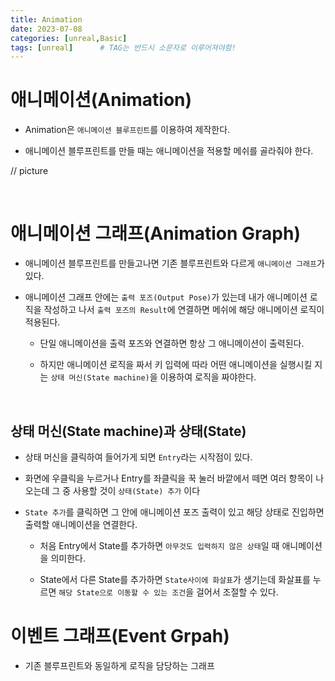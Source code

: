```yaml
---
title: Animation
date: 2023-07-08
categories: [unreal,Basic]
tags: [unreal]		# TAG는 반드시 소문자로 이루어져야함!
---
```


**애니메이션(Animation)**
==============

* Animation은 `애니메이션 블루프린트`를 이용하여 제작한다.

* 애니메이션 블루프린트를 만들 때는 애니메이션을 적용할 메쉬를 골라줘야 한다.


// picture


<br>

**애니메이션 그래프(Animation Graph)**
======

* 애니메이션 블루프린트를 만들고나면 기존 블루프린트와 다르게 `애니메이션 그래프`가 있다.

* 애니메이션 그래프 안에는 `출력 포즈(Output Pose)`가 있는데 내가 애니메이션 로직을 작성하고 나서 `출력 포즈의 Result`에 연결하면 메쉬에 해당 애니메이션 로직이 적용된다.

  * 단일 애니메이션을 출력 포즈와 연결하면 항상 그 애니메이션이 출력된다.

  * 하지만 애니메이션 로직을 짜서 키 입력에 따라 어떤 애니메이션을 실행시킬 지는 
    `상태 머신(State machine)`을 이용하여 로직을 짜야한다.


<br>

**상태 머신(State machine)과 상태(State)**
---------

* 상태 머신을 클릭하여 들어가게 되면 `Entry`라는 시작점이 있다.

* 화면에 우클릭을 누르거나 Entry를 좌클릭을 꾹 눌러 바깥에서 떼면 여러 항목이 나오는데 그 중 사용할 것이 `상태(State) 추가` 이다

* `State 추가`를 클릭하면 그 안에 애니메이션 포즈 출력이 있고 해당 상태로 진입하면 출력할 애니메이션을 연결한다.

  * 처음 Entry에서 State를 추가하면 `아무것도 입력하지 않은 상태`일 때 애니메이션을 의미한다.

  * State에서 다른 State를 추가하면 `State사이에 화살표`가 생기는데 화살표를 누르면 `해당 State으로 이동할 수 있는 조건`을 걸어서 조절할 수 있다.



**이벤트 그래프(Event Grpah)**
=======

* 기존 블루프린트와 동일하게 로직을 담당하는 그래프


